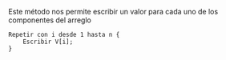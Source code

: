 Este método nos permite escribir un valor para cada uno de los componentes del arreglo
```
Repetir con i desde 1 hasta n {
	Escribir V[i];
}
```
